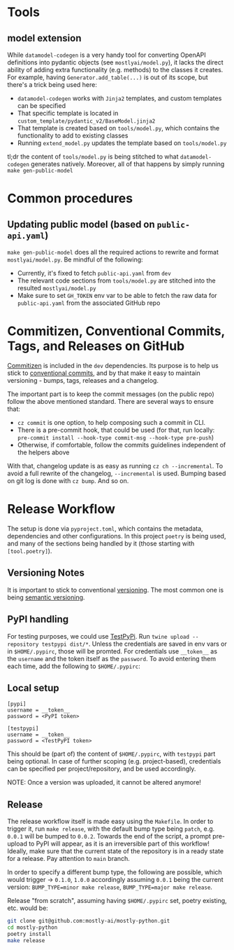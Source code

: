 # Tools

## model extension

While `datamodel-codegen` is a very handy tool for converting OpenAPI definitions into
pydantic objects (see `mostlyai/model.py`), it lacks the direct ability of adding extra functionality (e.g. methods)
to the classes it creates. For example, having `Generator.add_table(...)` is out of its scope, but
there's a trick being used here:
- `datamodel-codegen` works with `Jinja2` templates, and custom templates can be specified
- That specific template is located in `custom_template/pydantic_v2/BaseModel.jinja2`
- That template is created based on `tools/model.py`, which contains the functionality to add to existing classes
- Running `extend_model.py` updates the template based on `tools/model.py`

tl;dr the content of `tools/model.py` is being stitched to what `datamodel-codegen` generates natively.
Moreover, all of that happens by simply running `make gen-public-model`

# Common procedures

## Updating public model (based on `public-api.yaml`)

`make gen-public-model` does all the required actions to rewrite and format `mostlyai/model.py`.
Be mindful of the following:
- Currently, it's fixed to fetch `public-api.yaml` from `dev`
- The relevant code sections from `tools/model.py` are stitched into the resulted `mostlyai/model.py`
- Make sure to set `GH_TOKEN` env var to be able to fetch the raw data for `public-api.yaml` from the associated GitHub repo

# Commitizen, Conventional Commits, Tags, and Releases on GitHub

[Commitizen](https://commitizen-tools.github.io/commitizen/) is included in the `dev` dependencies. Its purpose is to help us stick to [conventional commits](https://www.conventionalcommits.org/),
and by that make it easy to maintain versioning - bumps, tags, releases and a changelog.

The important part is to keep the commit messages (on the public repo) follow the above mentioned standard. There are several ways to ensure that:
- `cz commit` is one option, to help composing such a commit in CLI.
- There is a pre-commit hook, that could be used (for that, run locally: `pre-commit install --hook-type commit-msg --hook-type pre-push`)
- Otherwise, if comfortable, follow the commits guidelines independent of the helpers above

With that, changelog update is as easy as running `cz ch --incremental`. To avoid a full rewrite of the changelog, `--incremental` is used.
Bumping based on git log is done with `cz bump`. And so on.

# Release Workflow

The setup is done via `pyproject.toml`, which contains the metadata, dependencies and other configurations.
In this project `poetry` is being used, and many of the sections being handled by it (those starting with `[tool.poetry]`).

## Versioning Notes

It is important to stick to conventional [versioning](https://py-pkgs.org/07-releasing-versioning.html).
The most common one is being [semantic versioning](https://semver.org/).

## PyPI handling

For testing purposes, we could use [TestPyPi](https://test.pypi.org/).
Run `twine upload --repository testpypi dist/*`. Unless the credentials are saved in env vars or in `$HOME/.pypirc`, those will be promted.
For credentials use `__token__` as the `username` and the token itself as the `password`. To avoid entering them each time, add the following to `$HOME/.pypirc`:

## Local setup

```
[pypi]
username = __token__
password = <PyPI token>

[testpypi]
username = __token__
password = <TestPyPI token>
```

This should be (part of) the content of `$HOME/.pypirc`, with `testpypi` part being optional.
In case of further scoping (e.g. project-based), credentials can be specified per project/repository, and be used accordingly.

NOTE: Once a version was uploaded, it cannot be altered anymore!

## Release

The release workflow itself is made easy using the `Makefile`. In order to trigger it, run `make release`, with the default
bump type being `patch`, e.g. `0.0.1` will be bumped to `0.0.2`. Towards the end of the script, a prompt pre-upload to PyPI will appear,
as it is an irreversible part of this workflow! Ideally, make sure that the current state of the repository is in a ready state
for a release. Pay attention to `main` branch.

In order to specify a different bump type, the following are possible, which would trigger -> `0.1.0`, `1.0.0` accordingly assuming
`0.0.1` being the current version: `BUMP_TYPE=minor make release`, `BUMP_TYPE=major make release`.

Release "from scratch", assuming having `$HOME/.pypirc` set, poetry existing, etc. would be:
```bash
git clone git@github.com:mostly-ai/mostly-python.git
cd mostly-python
poetry install
make release
```
